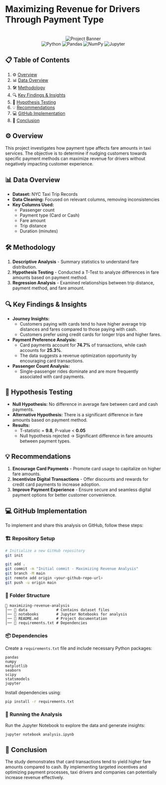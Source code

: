 # Maximizing Revenue for Drivers Through Payment Type

<div align="center">
  <br />
      <img src="https://github.com/user-attachments/assets/d1ab8588-4c79-4120-b760-c6baaa513b22" alt="Project Banner">
  <br />

  <div>
    <img src="https://img.shields.io/badge/-Python-black?style=for-the-badge&logoColor=white&logo=python&color=3776AB" alt="Python" />
    <img src="https://img.shields.io/badge/-Pandas-black?style=for-the-badge&logoColor=white&logo=pandas&color=150458" alt="Pandas" />
    <img src="https://img.shields.io/badge/-NumPy-black?style=for-the-badge&logoColor=white&logo=numpy&color=013243" alt="NumPy" />
    <img src="https://img.shields.io/badge/-Jupyter-black?style=for-the-badge&logoColor=white&logo=jupyter&color=F37626" alt="Jupyter" />
  </div>
</div>

## 📋 Table of Contents
1. ⚙️ [Overview](#overview)
2. 📊 [Data Overview](#data-overview)
3. 🛠 [Methodology](#methodology)
4. 🔍 [Key Findings & Insights](#key-findings--insights)
5. 🧪 [Hypothesis Testing](#hypothesis-testing)
6. 💡 [Recommendations](#recommendations)
7. 💻 [GitHub Implementation](#github-implementation)
8. 📎 [Conclusion](#conclusion)

## ⚙️ Overview
This project investigates how payment type affects fare amounts in taxi services. The objective is to determine if nudging customers towards specific payment methods can maximize revenue for drivers without negatively impacting customer experience.

## 📊 Data Overview
- **Dataset:** NYC Taxi Trip Records
- **Data Cleaning:** Focused on relevant columns, removing inconsistencies
- **Key Columns Used:**
  - Passenger count
  - Payment type (Card or Cash)
  - Fare amount
  - Trip distance
  - Duration (minutes)

## 🛠 Methodology
1. **Descriptive Analysis** - Summary statistics to understand fare distribution.
2. **Hypothesis Testing** - Conducted a T-Test to analyze differences in fare amounts based on payment method.
3. **Regression Analysis** - Examined relationships between trip distance, payment method, and fare amount.

## 🔍 Key Findings & Insights
- **Journey Insights:**
  - Customers paying with cards tend to have higher average trip distances and fares compared to those paying with cash.
  - Customers prefer using credit cards for longer trips and higher fares.
- **Payment Preference Analysis:**
  - Card payments account for **74.7%** of transactions, while cash accounts for **25.3%**.
  - The data suggests a revenue optimization opportunity by encouraging card transactions.
- **Passenger Count Analysis:**
  - Single-passenger rides dominate and are more frequently associated with card payments.

## 🧪 Hypothesis Testing
- **Null Hypothesis:** No difference in average fare between card and cash payments.
- **Alternative Hypothesis:** There is a significant difference in fare amounts based on payment method.
- **Results:**
  - T-statistic = **9.8**, P-value < **0.05**
  - Null hypothesis rejected → Significant difference in fare amounts between payment types.

## 💡 Recommendations
1. **Encourage Card Payments** - Promote card usage to capitalize on higher fare amounts.
2. **Incentivize Digital Transactions** - Offer discounts and rewards for credit card payments to increase adoption.
3. **Improve Payment Experience** - Ensure secure and seamless digital payment options for better customer convenience.

## 💻 GitHub Implementation
To implement and share this analysis on GitHub, follow these steps:

### 🏗 Repository Setup
```bash
# Initialize a new GitHub repository
git init

git add .
git commit -m "Initial commit - Maximizing Revenue Analysis"
git branch -M main
git remote add origin <your-github-repo-url>
git push -u origin main
```

### 📂 Folder Structure
```plaintext
📂 maximizing-revenue-analysis
│── 📂 data             # Contains dataset files
│── 📂 notebooks        # Jupyter Notebooks for analysis
│── 📜 README.md        # Project documentation
│── 📜 requirements.txt # Dependencies
```

### 📦 Dependencies
Create a `requirements.txt` file and include necessary Python packages:
```plaintext
pandas
numpy
matplotlib
seaborn
scipy
statsmodels
jupyter
```
Install dependencies using:
```bash
pip install -r requirements.txt
```

### 🚀 Running the Analysis
Run the Jupyter Notebook to explore the data and generate insights:
```bash
jupyter notebook analysis.ipynb
```

## 📎 Conclusion
The study demonstrates that card transactions tend to yield higher fare amounts compared to cash. By implementing targeted incentives and optimizing payment processes, taxi drivers and companies can potentially increase revenue effectively.

